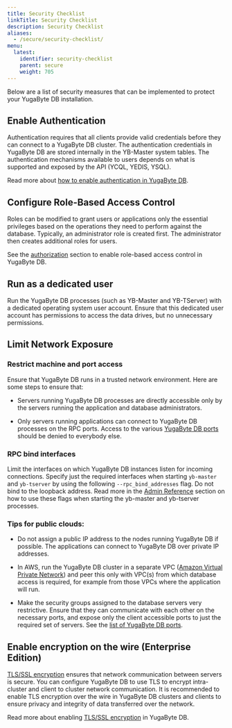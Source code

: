 ```yaml
---
title: Security Checklist
linkTitle: Security Checklist
description: Security Checklist
aliases:
  - /secure/security-checklist/
menu:
  latest:
    identifier: security-checklist
    parent: secure
    weight: 705
---
```


Below are a list of security measures that can be implemented to protect your YugaByte DB installation.


## Enable Authentication

Authentication requires that all clients provide valid credentials before they can connect to a YugaByte DB cluster. The authentication credentials in YugaByte DB are stored internally in the YB-Master system tables. The authentication mechanisms available to users depends on what is supported and exposed by the API (YCQL, YEDIS, YSQL).

Read more about [how to enable authentication in YugaByte DB](/secure/authentication).


## Configure Role-Based Access Control

Roles can be modified to grant users or applications only the essential privileges based on the operations they need to perform against the database. Typically, an administrator role is created first. The administrator then creates additional roles for users.

See the [authorization](/secure/authorization) section to enable role-based access control in YugaByte DB.


## Run as a dedicated user

Run the YugaByte DB processes (such as YB-Master and YB-TServer) with a dedicated operating system user account. Ensure that this dedicated user account has permissions to access the data drives, but no unnecessary permissions.


## Limit Network Exposure

### Restrict machine and port access

Ensure that YugaByte DB runs in a trusted network environment.  Here are some steps to ensure that:

* Servers running YugaByte DB processes are directly accessible only by the servers running the application and database administrators.

* Only servers running applications can connect to YugaByte DB processes on the RPC ports. Access to the various [YugaByte DB ports](/deploy/checklist/#default-ports-reference) should be denied to everybody else.


### RPC bind interfaces

Limit the interfaces on which YugaByte DB instances listen for incoming connections. Specify just the required interfaces when starting `yb-master` and `yb-tserver` by using the following `--rpc_bind_addresses` flag. Do not bind to the loopback address. Read more in the [Admin Reference](/admin/yb-tserver/) section on how to use these flags when starting the yb-master and yb-tserver processes.


### Tips for public clouds:

* Do not assign a public IP address to the nodes running YugaByte DB if possible. The applications can connect to YugaByte DB over private IP addresses.

* In AWS, run the YugaByte DB cluster in a separate VPC ([Amazon Virtual Private Network](https://docs.aws.amazon.com/vpc/latest/userguide/what-is-amazon-vpc.html)) and peer this only with VPC(s) from which database access is required, for example from those VPCs where the application will run.

* Make the security groups assigned to the database servers very restrictive. Ensure that they can communicate with each other on the necessary ports, and expose only the client accessible ports to just the required set of servers. See the [list of YugaByte DB ports](/deploy/checklist/#default-ports-reference).


## Enable encryption on the wire (Enterprise Edition)


[TLS/SSL encryption](https://en.wikipedia.org/wiki/Transport_Layer_Security) ensures that network communication between servers is secure. You can configure YugaByte DB to use TLS to encrypt intra-cluster and client to cluster network communication. It is recommended to enable TLS encryption over the wire in YugaByte DB clusters and clients to ensure privacy and integrity of data transferred over the network.

Read more about enabling [TLS/SSL encryption](/secure/tls-encryption) in YugaByte DB.



